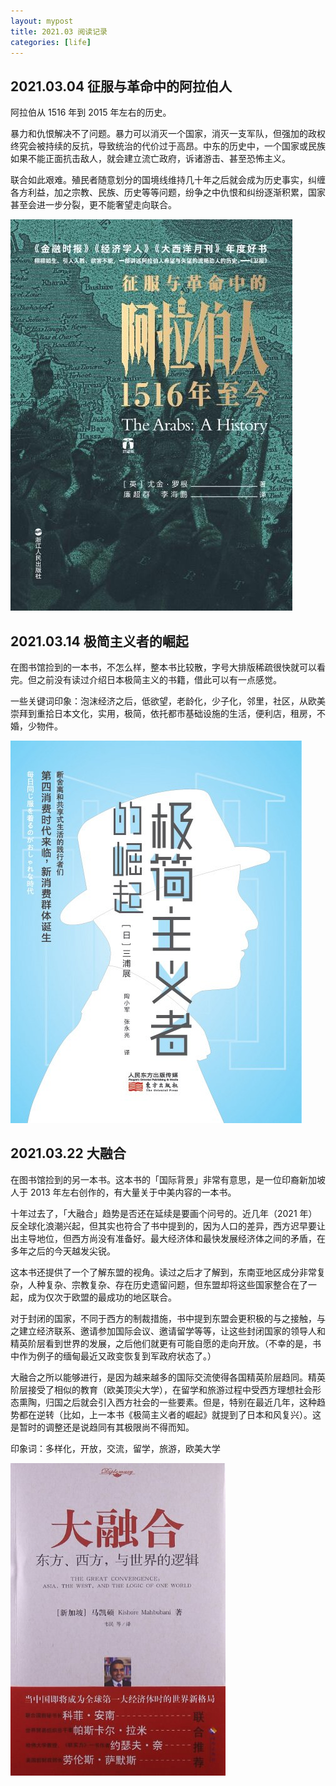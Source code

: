 ```yaml
---
layout: mypost
title: 2021.03 阅读记录
categories: [life]
---
```


## 2021.03.04 征服与革命中的阿拉伯人

阿拉伯从 1516 年到 2015 年左右的历史。

暴力和仇恨解决不了问题。暴力可以消灭一个国家，消灭一支军队，但强加的政权终究会被持续的反抗，导致统治的代价过于高昂。中东的历史中，一个国家或民族如果不能正面抗击敌人，就会建立流亡政府，诉诸游击、甚至恐怖主义。

联合如此艰难。殖民者随意划分的国境线维持几十年之后就会成为历史事实，纠缠各方利益，加之宗教、民族、历史等等问题，纷争之中仇恨和纠纷逐渐积累，国家甚至会进一步分裂，更不能奢望走向联合。

![](../posts/2021-03-01-cover/arabia.jpg)

## 2021.03.14 极简主义者的崛起

在图书馆捡到的一本书，不怎么样，整本书比较散，字号大排版稀疏很快就可以看完。但之前没有读过介绍日本极简主义的书籍，借此可以有一点感觉。

一些关键词印象：泡沫经济之后，低欲望，老龄化，少子化，邻里，社区，从欧美崇拜到重拾日本文化，实用，极简，依托都市基础设施的生活，便利店，租房，不婚，少物件。

![](../posts/2021-03-01-cover/minimalist.jpg)

## 2021.03.22 大融合

在图书馆捡到的另一本书。这本书的「国际背景」非常有意思，是一位印裔新加坡人于 2013 年左右创作的，有大量关于中美内容的一本书。

十年过去了，「大融合」趋势是否还在延续是要画个问号的。近几年（2021 年）反全球化浪潮兴起，但其实也符合了书中提到的，因为人口的差异，西方迟早要让出主导地位，但西方尚没有准备好。最大经济体和最快发展经济体之间的矛盾，在多年之后的今天越发尖锐。

这本书还提供了一个了解东盟的视角。读过之后才了解到，东南亚地区成分非常复杂，人种复杂、宗教复杂、存在历史遗留问题，但东盟却将这些国家整合在了一起，成为仅次于欧盟的最成功的地区联合。

对于封闭的国家，不同于西方的制裁措施，书中提到东盟会更积极的与之接触，与之建立经济联系、邀请参加国际会议、邀请留学等等，让这些封闭国家的领导人和精英阶层看到世界的发展，之后他们就更有可能自愿的走向开放。（不幸的是，书中作为例子的缅甸最近又政变恢复到军政府状态了。）

大融合之所以能够进行，是因为越来越多的国际交流使得各国精英阶层趋同。精英阶层接受了相似的教育（欧美顶尖大学），在留学和旅游过程中受西方理想社会形态熏陶，归国之后就会引入西方社会的一些要素。但是，特别在最近几年，这种趋势都在逆转（比如，上一本书《极简主义者的崛起》就提到了日本和风复兴）。这是暂时的调整还是说趋同有其极限尚不得而知。

印象词：多样化，开放，交流，留学，旅游，欧美大学

![](../posts/2021-03-01-cover/great-convergence.jpg)
